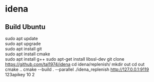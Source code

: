 # idena
## Build Ubuntu

sudo apt update  
sudo apt upgrade  
sudo apt install git  
sudo apt install cmake  
sudo apt install g++
sudo apt-get install libssl-dev
git clone https://github.com/tal1974/idena
cd idena/replenish/
mkdir out
cd out
cmake ..
cmake --build . --parallel
./idena_replenish http://127.0.0.1:9119 123apikey 10 2